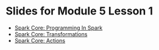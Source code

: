 # Slides for Module 5 Lesson 1

- [Spark Core: Programming In Spark](https://d3c33hcgiwev3.cloudfront.net/_72cd89fb683d3d53ca2d98de1de7ead7_SparkCORE-ProgrammingInSpark.pdf?Expires=1706832000&Signature=hDSBDXWNtf4GWSMXymZnQiyS~er2zCmvBZ8fEQX5r21AP~BkTXQpp6LVCHVdCmbhdNQTtpSoLfP6m~bHe54d21Wd7WqcFq5uAL07oXjIutEnZ-7ps6BuI3nOsJViBduJ1-XO0PrHRrybwfW2pFZOsIQeEFEbnOIY7WT7V36nTtM_&Key-Pair-Id=APKAJLTNE6QMUY6HBC5A)
- [Spark Core: Transformations](https://d3c33hcgiwev3.cloudfront.net/_94ad904a4308606c7c60de45bcde2dfe_SparkCORE-Transformations.pdf?Expires=1706832000&Signature=d05DQGJaA8SsabTWfYsAIKKSzSOK8sgvmD2kFOwmqeq9d~lGgVpWT6FrQ29-EC5syD0NaXM3h3jzZbG7WEuzUW6eF-0OResWIinnNYXR7VSsBxYmq51lg7Ldf9p3uq-z0AEXKQVHYvXQlWI2xzUmZ8b1Q1KP-JQA1NZwmrNYKXo_&Key-Pair-Id=APKAJLTNE6QMUY6HBC5A)
- [Spark Core: Actions](https://d3c33hcgiwev3.cloudfront.net/_e4b7950edc035c2dac52ed8b0653963d_SparkCORE-Actions.pdf?Expires=1706832000&Signature=fYl5ahtkvbNOzzifh0opJr4ABxZTmL9eM~mDFV5m9ATqZbeeAmOFviSeR2JmQXBpIwnKbh7mAPCZzFFWJU7JCN6c~eK19hDMGhoyKQJpXIEpUE80m2Wp6UjwaYVQ3bPfTAxEpxn9gfsSA-iBnFvZUXvmjBREGGehhsUa8ANgnz4_&Key-Pair-Id=APKAJLTNE6QMUY6HBC5A)
